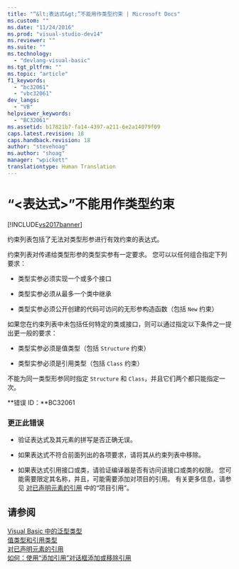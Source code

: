 ```yaml
---
title: "“&lt;表达式&gt;”不能用作类型约束 | Microsoft Docs"
ms.custom: ""
ms.date: "11/24/2016"
ms.prod: "visual-studio-dev14"
ms.reviewer: ""
ms.suite: ""
ms.technology: 
  - "devlang-visual-basic"
ms.tgt_pltfrm: ""
ms.topic: "article"
f1_keywords: 
  - "bc32061"
  - "vbc32061"
dev_langs: 
  - "VB"
helpviewer_keywords: 
  - "BC32061"
ms.assetid: b17821b7-fa14-4397-a211-6e2a14079f09
caps.latest.revision: 18
caps.handback.revision: 18
author: "stevehoag"
ms.author: "shoag"
manager: "wpickett"
translationtype: Human Translation
---
```

# “&lt;表达式&gt;”不能用作类型约束
[!INCLUDE[vs2017banner](../../../csharp/includes/vs2017banner.md)]

约束列表包括了无法对类型形参进行有效约束的表达式。  
  
 约束列表对传递给类型形参的类型实参有一定要求。  您可以以任何组合指定下列要求：  
  
-   类型实参必须实现一个或多个接口  
  
-   类型实参必须从最多一个类中继承  
  
-   类型实参必须公开创建的代码可访问的无形参构造函数（包括 `New` 约束）  
  
 如果您在约束列表中未包括任何特定的类或接口，则可以通过指定以下条件之一提出更一般的要求：  
  
-   类型实参必须是值类型（包括 `Structure` 约束）  
  
-   类型实参必须是引用类型（包括 `Class` 约束）  
  
 不能为同一类型形参同时指定 `Structure` 和 `Class`，并且它们两个都只能指定一次。  
  
 **错误 ID：**BC32061  
  
### 更正此错误  
  
-   验证表达式及其元素的拼写是否正确无误。  
  
-   如果表达式不符合前面列出的各项要求，请将其从约束列表中移除。  
  
-   如果表达式引用接口或类，请验证编译器是否有访问该接口或类的权限。  您可能需要限定其名称，并且，可能需要添加对项目的引用。  有关更多信息，请参见 [对已声明元素的引用](../../../visual-basic/programming-guide/language-features/declared-elements/references-to-declared-elements.md) 中的“项目引用”。  
  
## 请参阅  
 [Visual Basic 中的泛型类型](../../../visual-basic/programming-guide/language-features/data-types/generic-types.md)   
 [值类型和引用类型](../../../visual-basic/programming-guide/language-features/data-types/value-types-and-reference-types.md)   
 [对已声明元素的引用](../../../visual-basic/programming-guide/language-features/declared-elements/references-to-declared-elements.md)   
 [如何：使用“添加引用”对话框添加或移除引用](http://msdn.microsoft.com/zh-cn/3bd75d61-f00c-47c0-86a2-dd1f20e231c9)
